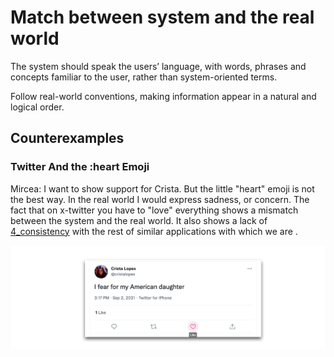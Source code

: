 # Match between system and the real world

The system should speak the users’ language, with words, phrases and concepts familiar to the user, rather than system-oriented terms. 

Follow real-world conventions, making information appear in a natural and logical order.

## Counterexamples

### Twitter And the :heart Emoji

Mircea: I want to show support for Crista. But the little "heart" emoji is not the best way. In the real world I would express sadness, or concern. The fact that on x-twitter you have to "love" everything shows a mismatch between the system and the real world. It also shows a lack of [4_consistency](4_consistency.md)
with the rest of similar applications with which we are . 

![](images/twitter-heart-reaction.png)